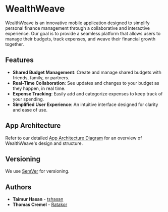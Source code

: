 # WealthWeave

WealthWeave is an innovative mobile application designed to simplify personal
finance management through a collaborative and interactive experience. Our goal
is to provide a seamless platform that allows users to manage their budgets,
track expenses, and weave their financial growth together.

## Features

- **Shared Budget Management**: Create and manage shared budgets with friends, family, or partners.
- **Real-Time Collaboration**: See updates and changes to your budget as they happen, in real time.
- **Expense Tracking**: Easily add and categorize expenses to keep track of your spending.
- **Simplified User Experience**: An intuitive interface designed for clarity and ease of use.

## App Architecture
Refer to our detailed [App Architecture
Diagram](https://drive.google.com/file/d/1fqQVmU43j-iTlVizx9TdRtVbxn5uwhJv/view?usp=sharing)
for an overview of WealthWeave's design and structure.

## Versioning

We use [SemVer](http://semver.org/) for versioning.

## Authors

- **Taimur Hasan** - [tshasan](https://github.com/tshasan)
- **Thomas Cremel** - [Ratakor](https://github.com/ratakor)